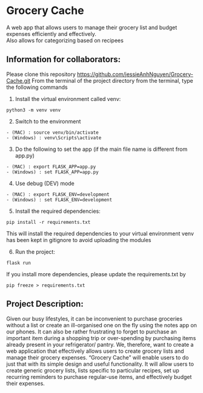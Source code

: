 # Grocery Cache
A web app that allows users to manage their grocery list and budget expenses efficiently and effectively.  
Also allows for categorizing based on recipees

## Information for collaborators:

Please clone this repository https://github.com/jessieAnhNguyen/Grocery-Cache.git
From the terminal of the project directory from the terminal, type the following commands

1. Install the virtual environment called venv:

```
python3 -m venv venv
```

2. Switch to the environment

```
- (MAC) : source venv/bin/activate
- (Windows) : venv\Scripts\activate
```

3. Do the following to set the app (if the main file name is different from app.py)

```
- (MAC) : export FLASK_APP=app.py
- (Windows) : set FLASK_APP=app.py
```

4. Use debug (DEV) mode

```
- (MAC) : export FLASK_ENV=development
- (Windows) : set FLASK_ENV=development
```

5. Install the required dependencies:

```
pip install -r requirements.txt
```

This will install the required dependencies to your virtual environment
venv has been kept in gitignore to avoid uploading the modules

6. Run the project:

```
flask run
```

If you install more dependencies, please update the requirements.txt by

```
pip freeze > requirements.txt
```

## Project Description:

Given our busy lifestyles, it can be inconvenient to purchase groceries without a list or create an ill-organised one on the fly using the notes app on our phones. It can also be rather frustrating to forget to purchase an important item during a shopping trip or over-spending by purchasing items already present in your refrigerator/ pantry. We, therefore, want to create a web application that effectively allows users to create grocery lists and manage their grocery expenses. “Grocery Cache” will enable users to do just that with its simple design and useful functionality. It will allow users to create generic grocery lists, lists specific to particular recipes, set up recurring reminders to purchase regular-use items, and effectively budget their expenses.


